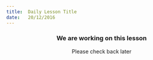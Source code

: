 ```yaml
---
title:  Daily Lesson Title
date:   20/12/2016
---
```


### <center>We are working on this lesson</center> 

 <center>Please check back later</center>